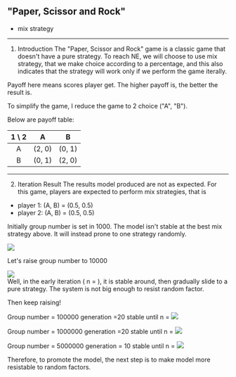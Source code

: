 ## "Paper, Scissor and Rock"
+ mix strategy


------------------------
1. Introduction
The "Paper, Scissor and Rock" game is a classic game that doesn't have a pure strategy. To reach NE, we will choose to use mix strategy, that we make choice according to a percentage, and this also indicates that the strategy will work only if we perform the game iterally.

Payoff here means scores player get. The higher payoff is, the better the result is.

To simplify the game, I reduce the game to 2 choice ("A", "B").

Below are payoff table:

| 1 \ 2 | A | B |
|:----:|:----:|:----:|
| A | (2, 0)| (0, 1) |
| B | (0, 1) | (2, 0) |



------------------------
2. Iteration Result
The results model produced are not as expected. For this game, players are expected to perform mix strategies, that is 
+ player 1: (A, B) = (0.5, 0.5) 
+ player 2: (A, B) = (0.5, 0.5)  

Initially group number is set in 1000. The model isn't stable at the best mix strategy above. It will instead prone to one strategy randomly.

![](psr_1000.png)     

Let's raise group number to 10000

![](psr_10000.png)   
Well, in the early iteration ( n = ), it is stable around, then gradually slide to a pure strategy. The system is not big enough to resist random factor.

Then keep raising!

Group number = 100000
generation =20
stable until n =
![](psr_100000.png)   

Group number = 1000000
generation =20
stable until n =
![](psr_1000000.png)   

Group number = 5000000
generation = 10
stable until n =
![](psr_1000000.png)   

Therefore, to promote the model, the next step is to make model more resistable to random factors.

